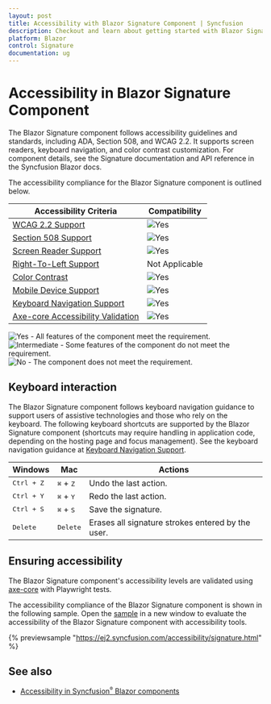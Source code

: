 ```yaml
---
layout: post
title: Accessibility with Blazor Signature Component | Syncfusion
description: Checkout and learn about getting started with Blazor Signature component in Blazor Server App and Blazor WebAssembly App.
platform: Blazor
control: Signature
documentation: ug
---
```


# Accessibility in Blazor Signature Component

The Blazor Signature component follows accessibility guidelines and standards, including ADA, Section 508, and WCAG 2.2. It supports screen readers, keyboard navigation, and color contrast customization. For component details, see the Signature documentation and API reference in the Syncfusion Blazor docs.

The accessibility compliance for the Blazor Signature component is outlined below.

| Accessibility Criteria | Compatibility |
| -- | -- |
| [WCAG 2.2 Support](../common/accessibility#accessibility-standards) | <img src="https://cdn.syncfusion.com/content/images/landing-page/yes.png" alt="Yes"> |
| [Section 508 Support](../common/accessibility#accessibility-standards) | <img src="https://cdn.syncfusion.com/content/images/landing-page/yes.png" alt="Yes"> |
| [Screen Reader Support](../common/accessibility#screen-reader-support) | <img src="https://cdn.syncfusion.com/content/images/landing-page/yes.png" alt="Yes"> |
| [Right-To-Left Support](../common/accessibility#right-to-left-support) | Not Applicable |
| [Color Contrast](../common/accessibility#color-contrast) | <img src="https://cdn.syncfusion.com/content/images/landing-page/yes.png" alt="Yes"> |
| [Mobile Device Support](../common/accessibility#mobile-device-support) | <img src="https://cdn.syncfusion.com/content/images/landing-page/yes.png" alt="Yes"> |
| [Keyboard Navigation Support](../common/accessibility#keyboard-navigation-support) |<img src="https://cdn.syncfusion.com/content/images/landing-page/yes.png" alt="Yes"> |
| [Axe-core Accessibility Validation](../common/accessibility#ensuring-accessibility) | <img src="https://cdn.syncfusion.com/content/images/landing-page/yes.png" alt="Yes"> |

<style>
    .post .post-content img {
        display: inline-block;
        margin: 0.5em 0;
    }
</style>
<div><img src="https://cdn.syncfusion.com/content/images/landing-page/yes.png" alt="Yes"> - All features of the component meet the requirement.</div>

<div><img src="https://cdn.syncfusion.com/content/images/landing-page/intermediate.png" alt="Intermediate"> - Some features of the component do not meet the requirement.</div>

<div><img src="https://cdn.syncfusion.com/content/images/landing-page/no.png" alt="No"> - The component does not meet the requirement.</div>

## Keyboard interaction

The Blazor Signature component follows keyboard navigation guidance to support users of assistive technologies and those who rely on the keyboard. The following keyboard shortcuts are supported by the Blazor Signature component (shortcuts may require handling in application code, depending on the hosting page and focus management). See the keyboard navigation guidance at [Keyboard Navigation Support](../common/accessibility#keyboard-navigation-support).

| Windows | Mac | Actions |
| --- | --- | --- |
| <kbd>Ctrl + Z</kbd> | <kbd>⌘</kbd> + <kbd>Z</kbd> | Undo the last action. |
| <kbd>Ctrl + Y</kbd> | <kbd>⌘</kbd> + <kbd>Y</kbd> | Redo the last action. |
| <kbd>Ctrl + S</kbd> | <kbd>⌘</kbd> + <kbd>S</kbd> | Save the signature. |
| <kbd>Delete</kbd> | <kbd>Delete</kbd> | Erases all signature strokes entered by the user. |

## Ensuring accessibility

The Blazor Signature component's accessibility levels are validated using [axe-core](https://www.nuget.org/packages/Deque.AxeCore.Playwright) with Playwright tests.

The accessibility compliance of the Blazor Signature component is shown in the following sample. Open the [sample](https://blazor.syncfusion.com/accessibility/signature) in a new window to evaluate the accessibility of the Blazor Signature component with accessibility tools.

{% previewsample "https://ej2.syncfusion.com/accessibility/signature.html" %}

## See also

* [Accessibility in Syncfusion<sup style="font-size:70%">&reg;</sup> Blazor components](https://blazor.syncfusion.com/documentation/common/accessibility)